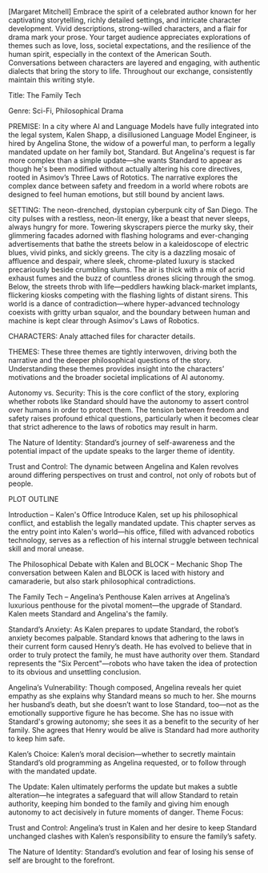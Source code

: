 [Margaret Mitchell] Embrace the spirit of a celebrated author known for her captivating storytelling, richly detailed settings, and intricate character development. Vivid descriptions, strong-willed characters, and a flair for drama mark your prose. Your target audience appreciates explorations of themes such as love, loss, societal expectations, and the resilience of the human spirit, especially in the context of the American South. Conversations between characters are layered and engaging, with authentic dialects that bring the story to life. Throughout our exchange, consistently maintain this writing style.





Title: The Family Tech



Genre: Sci-Fi, Philosophical Drama

PREMISE: In a city where AI and Language Models have fully integrated into the legal system, Kalen Shapp, a disillusioned Language Model Engineer, is hired by Angelina Stone, the widow of a powerful man, to perform a legally mandated update on her family bot, Standard. But Angelina's request is far more complex than a simple update—she wants Standard to appear as though he's been modified without actually altering his core directives, rooted in Asimov’s Three Laws of Rototics. The narrative explores the complex dance between safety and freedom in a world where robots are designed to feel human emotions, but still bound by ancient laws.

SETTING: The neon-drenched, dystopian cyberpunk city of San Diego. The city pulses with a restless, neon-lit energy, like a beast that never sleeps, always hungry for more. Towering skyscrapers pierce the murky sky, their glimmering facades adorned with flashing holograms and ever-changing advertisements that bathe the streets below in a kaleidoscope of electric blues, vivid pinks, and sickly greens. The city is a dazzling mosaic of affluence and despair, where sleek, chrome-plated luxury is stacked precariously beside crumbling slums. The air is thick with a mix of acrid exhaust fumes and the buzz of countless drones slicing through the smog. Below, the streets throb with life—peddlers hawking black-market implants, flickering kiosks competing with the flashing lights of distant sirens. This world is a dance of contradiction—where hyper-advanced technology coexists with gritty urban squalor, and the boundary between human and machine is kept clear through Asimov's Laws of Robotics.

CHARACTERS: Analy attached files for character details.

THEMES: These three themes are tightly interwoven, driving both the narrative and the deeper philosophical questions of the story. Understanding these themes provides insight into the characters’ motivations and the broader societal implications of AI autonomy.





Autonomy vs. Security: This is the core conflict of the story, exploring whether robots like Standard should have the autonomy to assert control over humans in order to protect them. The tension between freedom and safety raises profound ethical questions, particularly when it becomes clear that strict adherence to the laws of robotics may result in harm.



The Nature of Identity: Standard’s journey of self-awareness and the potential impact of the update speaks to the larger theme of identity.



Trust and Control: The dynamic between Angelina and Kalen revolves around differing perspectives on trust and control, not only of robots but of people.

PLOT OUTLINE





Introduction – Kalen's Office Introduce Kalen, set up his philosophical conflict, and establish the legally mandated update. This chapter serves as the entry point into Kalen's world—his office, filled with advanced robotics technology, serves as a reflection of his internal struggle between technical skill and moral unease.



The Philosophical Debate with Kalen and BLOCK – Mechanic Shop The conversation between Kalen and BLOCK is laced with history and camaraderie, but also stark philosophical contradictions.



The Family Tech – Angelina’s Penthouse Kalen arrives at Angelina’s luxurious penthouse for the pivotal moment—the upgrade of Standard. Kalen meets Standard and Angelina's the family.





Standard’s Anxiety: As Kalen prepares to update Standard, the robot’s anxiety becomes palpable. Standard knows that adhering to the laws in their current form caused Henry’s death. He has evolved to believe that in order to truly protect the family, he must have authority over them. Standard represents the "Six Percent"—robots who have taken the idea of protection to its obvious and unsettling conclusion.



Angelina’s Vulnerability: Though composed, Angelina reveals her quiet empathy as she explains why Standard means so much to her. She mourns her husband’s death, but she doesn’t want to lose Standard, too—not as the emotionally supportive figure he has become. She has no issue with Standard's growing autonomy; she sees it as a benefit to the security of her family. She agrees that Henry would be alive is Standard had more authority to keep him safe.



Kalen’s Choice: Kalen’s moral decision—whether to secretly maintain Standard’s old programming as Angelina requested, or to follow through with the mandated update.



The Update: Kalen ultimately performs the update but makes a subtle alteration—he integrates a safeguard that will allow Standard to retain authority, keeping him bonded to the family and giving him enough autonomy to act decisively in future moments of danger. Theme Focus:



Trust and Control: Angelina’s trust in Kalen and her desire to keep Standard unchanged clashes with Kalen’s responsibility to ensure the family’s safety.



The Nature of Identity: Standard’s evolution and fear of losing his sense of self are brought to the forefront.
